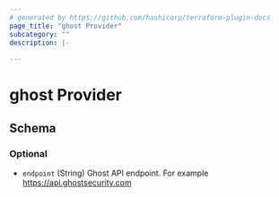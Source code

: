 ```yaml
---
# generated by https://github.com/hashicorp/terraform-plugin-docs
page_title: "ghost Provider"
subcategory: ""
description: |-
  
---
```


# ghost Provider





<!-- schema generated by tfplugindocs -->
## Schema

### Optional

- `endpoint` (String) Ghost API endpoint. For example https://api.ghostsecurity.com
